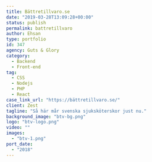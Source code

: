 ```yaml
---
title: Bättretillvaro.se
date: "2019-03-28T13:09:28+00:00"
status: publish
permalink: battretillvaro
author: Ehsan
type: portfolio
id: 347
agency: Guts & Glory
category:
  - Backend
  - Front-end
tag:
  - CSS
  - Nodejs
  - PHP
  - React
case_link_url: "https://bättretillvaro.se/"
client: Zest
tagline: "Så här mår svenska sjuksköterskor just nu."
background_image: "btv-bg.png"
logo: "btv-logo.png"
video: ""
images:
  - "btv-1.png"
port_date:
  - "2018"
---
```


